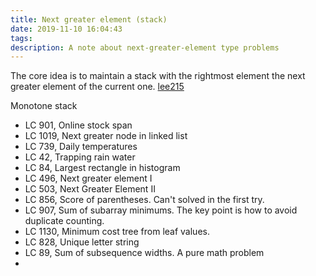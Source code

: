 ```yaml
---
title: Next greater element (stack)
date: 2019-11-10 16:04:43
tags:
description: A note about next-greater-element type problems
---
```


The core idea is to maintain a stack with the rightmost element the next greater element of the current one.  [lee215](https://leetcode.com/problems/online-stock-span/discuss/168311/C%2B%2BJavaPython-O(1))

Monotone stack

* LC 901, Online stock span
* LC 1019, Next greater node in linked list
* LC 739, Daily temperatures
* LC 42, Trapping rain water
* LC 84, Largest rectangle in histogram
* LC 496, Next greater element I
* LC 503, Next Greater Element II
* LC 856, Score of parentheses. Can't solved in the first try.
* LC 907, Sum of subarray minimums. 
  The key point is how to avoid duplicate counting.
* LC 1130, Minimum cost tree from leaf values.
* LC 828, Unique letter string
* LC 89, Sum of subsequence widths. A pure math problem
* 